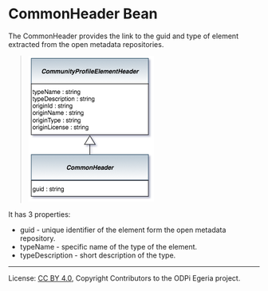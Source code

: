 <!-- SPDX-License-Identifier: CC-BY-4.0 -->
<!-- Copyright Contributors to the ODPi Egeria project. -->

# CommonHeader Bean

The CommonHeader provides the link to the guid and
type of element extracted from the open metadata repositories.



> ![UML](community-profile-beans-CommonHeader.png)

It has 3 properties:

* guid - unique identifier of the element form the open metadata repository.
* typeName - specific name of the type of the element.
* typeDescription - short description of the type.

----
License: [CC BY 4.0](https://creativecommons.org/licenses/by/4.0/),
Copyright Contributors to the ODPi Egeria project.